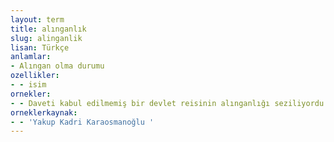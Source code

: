 ```yaml
---
layout: term
title: alınganlık
slug: alinganlik
lisan: Türkçe
anlamlar:
- Alıngan olma durumu
ozellikler:
- - isim
ornekler:
- - Daveti kabul edilmemiş bir devlet reisinin alınganlığı seziliyordu.
orneklerkaynak:
- - 'Yakup Kadri Karaosmanoğlu '
---
```

